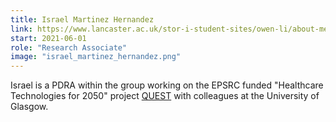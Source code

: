 ```yaml
---
title: Israel Martinez Hernandez
link: https://www.lancaster.ac.uk/stor-i-student-sites/owen-li/about-me/
start: 2021-06-01
role: "Research Associate"
image: "israel_martinez_hernandez.png"
---
```


Israel is a PDRA within the group working on the EPSRC funded "Healthcare Technologies for 2050" project [QUEST](https://healthcare-quest.com/) with colleagues at the University of Glasgow.